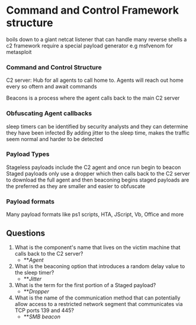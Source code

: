 
# Command and Control Framework structure

boils down to a giant netcat listener that can handle many reverse shells 
a c2 framework require a special payload generator e.g msfvenom for metasploit

### Command and Control Structure 

C2 server:
Hub for all agents to call home to. Agents will reach out home every so oftern and await commands

Beacons is a process where the agent calls back to the main C2 server

### Obfuscating Agent callbacks

sleep timers can be identified by security analysts and they can determine they have been infected
By adding jitter to the sleep time, makes the traffic seem normal and harder to be detected

### Payload Types

Stageless payloads include the C2 agent and once run begin to beacon
Staged payloads only use a dropper which then calls back to the C2 server to download the full agent and then beaconing begins
staged payloads are the preferred as they are smaller and easier to obfuscate

### Payload formats

Many payload formats like ps1 scripts, HTA, JScript, Vb, Office and more 

## Questions
1.  What is the component's name that lives on the victim machine that calls back to the C2 server? 
	- ***Agent*
2. What is the beaconing option that introduces a random delay value to the sleep timer?
	- ***Jitter*
3. What is the term for the first portion of a Staged payload?
	- ***Dropper*
4. What is the name of the communication method that can potentially allow access to a restricted network segment that communicates via TCP ports 139 and 445?
	- ***SMB beacon*

